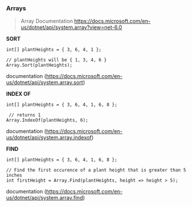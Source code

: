 ### Arrays

> Array Documentation
> https://docs.microsoft.com/en-us/dotnet/api/system.array?view=net-6.0

**SORT**
```
int[] plantHeights = { 3, 6, 4, 1 };
 
// plantHeights will be { 1, 3, 4, 6 }
Array.Sort(plantHeights); 
```

documentation (https://docs.microsoft.com/en-us/dotnet/api/system.array.sort)

**INDEX OF**
```
int[] plantHeights = { 3, 6, 4, 1, 6, 8 };
 
 // returns 1
Array.IndexOf(plantHeights, 6);
```

documentation (https://docs.microsoft.com/en-us/dotnet/api/system.array.indexof)


**FIND**
```
int[] plantHeights = { 3, 6, 4, 1, 6, 8 };
 
// Find the first occurence of a plant height that is greater than 5 inches
int firstHeight = Array.Find(plantHeights, height => height > 5);
```

documentation (https://docs.microsoft.com/en-us/dotnet/api/system.array.find)